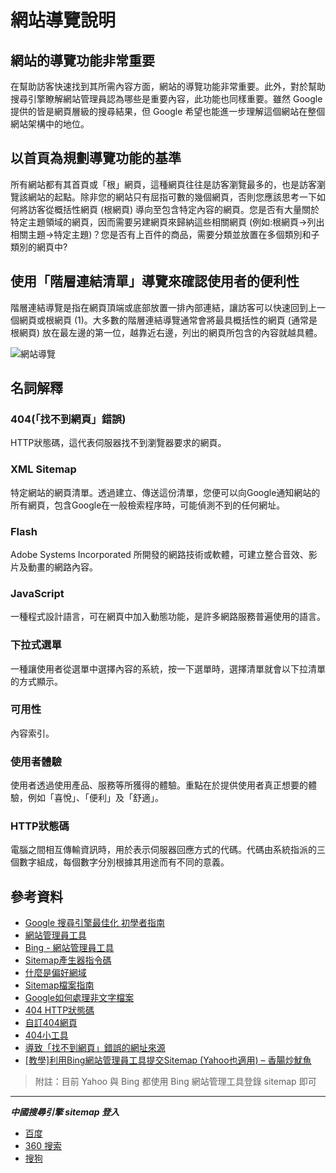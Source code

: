 # 網站導覽說明

## 網站的導覽功能非常重要

在幫助訪客快速找到其所需內容方面，網站的導覽功能非常重要。此外，對於幫助搜尋引擎瞭解網站管理員認為哪些是重要內容，此功能也同樣重要。雖然 Google 提供的皆是網頁層級的搜尋結果，但 Google 希望也能進一步理解這個網站在整個網站架構中的地位。

## 以首頁為規劃導覽功能的基準

所有網站都有其首頁或「根」網頁，這種網頁往往是訪客瀏覽最多的，也是訪客瀏覽該網站的起點。除非您的網站只有屈指可數的幾個網頁，否則您應該思考一下如何將訪客從概括性網頁 (根網頁) 導向至包含特定內容的網頁。您是否有大量關於特定主題領域的網頁，因而需要另建網頁來歸納這些相關網頁 (例如:根網頁->列出相關主題->特定主題)？您是否有上百件的商品，需要分類並放置在多個類別和子類別的網頁中?

## 使用「階層連結清單」導覽來確認使用者的便利性

階層連結導覽是指在網頁頂端或底部放置一排內部連結，讓訪客可以快速回到上一個網頁或根網頁 (1)。大多數的階層連結導覽通常會將最具概括性的網頁 (通常是根網頁) 放在最左邊的第一位，越靠近右邊，列出的網頁所包含的內容就越具體。

![網站導覽](http://i.imgur.com/tFesuMU.png)

## 名詞解釋

### 404(「找不到網頁」錯誤)

HTTP狀態碼，這代表伺服器找不到瀏覽器要求的網頁。

### XML Sitemap

特定網站的網頁清單。透過建立、傳送這份清單，您便可以向Google通知網站的 所有網頁，包含Google在一般檢索程序時，可能偵測不到的任何網址。

### Flash

Adobe Systems Incorporated 所開發的網路技術或軟體，可建立整合音效、影片及動畫的網路內容。

### JavaScript

一種程式設計語言，可在網頁中加入動態功能，是許多網路服務普遍使用的語言。

### 下拉式選單

一種讓使用者從選單中選擇內容的系統，按一下選單時，選擇清單就會以下拉清單的方式顯示。

### 可用性

內容索引。

### 使用者體驗

使用者透過使用產品、服務等所獲得的體驗。重點在於提供使用者真正想要的體驗，例如「喜悅」、「便利」及「舒適」。

### HTTP狀態碼

電腦之間相互傳輸資訊時，用於表示伺服器回應方式的代碼。代碼由系統指派的三個數字組成，每個數字分別根據其用途而有不同的意義。

## 參考資料

* [Google 搜尋引擎最佳化 初學者指南](http://static.googleusercontent.com/external_content/untrusted_dlcp/www.google.com.hk/zh-TW/hk/intl/zh-TW/webmasters/docs/search-engine-optimization-starter-guide-zh-tw.pdf)
* [網站管理員工具](https://www.google.com/webmasters/tools/home?hl=zh-TW)
* [Bing - 網站管理員工具](http://www.bing.com/toolbox/webmaster)
* [Sitemap產生器指令碼](http://code.google.com/p/googlesitemapgenerator/)
* [什麼是偏好網域](https://support.google.com/webmasters/answer/44231?hl=zh-Hant)
* [Sitemap檔案指南](https://support.google.com/webmasters/answer/156184)
* [Google如何處理非文字檔案](https://support.google.com/webmasters/answer/72746)
* [404 HTTP狀態碼](http://www.w3.org/Protocols/rfc2616/rfc2616-sec10.html)
* [自訂404網頁](https://support.google.com/webmasters/answer/93641)
* [404小工具](http://googlewebmastercentral.blogspot.tw/2008/08/make-your-404-pages-more-useful.html)
* [導致「找不到網頁」錯誤的網址來源](http://googlewebmastercentral.blogspot.tw/2008/10/webmaster-tools-shows-crawl-error.html)
* [[教學]利用Bing網站管理員工具提交Sitemap (Yahoo也適用) – 香腸炒魷魚](http://sofree.cc/bing-webmaster/)

> 附註：目前 Yahoo 與 Bing 都使用 Bing 網站管理工具登錄 sitemap 即可

 ---

***中國搜尋引擎 sitemap 登入***

* [百度](http://zhanzhang.baidu.com/sitesubmit/index)
* [360 搜索](http://info.so.360.cn/site_submit.html)
* [搜狗](http://www.sogou.com/feedback/urlfeedback.php)
